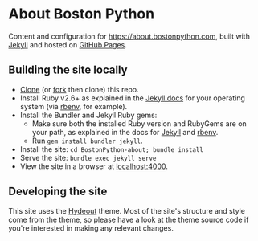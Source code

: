 # About Boston Python

Content and configuration for <https://about.bostonpython.com>, built with [Jekyll](https://jekyllrb.com/) and hosted on [GitHub Pages](https://pages.github.com/).

## Building the site locally

-   [Clone](https://help.github.com/en/articles/cloning-a-repository) (or [fork](https://help.github.com/en/articles/about-forks) then clone) this repo.
-   Install Ruby v2.6+ as explained in the [Jekyll docs](https://jekyllrb.com/docs/installation/) for your operating system (via [rbenv](https://github.com/rbenv/rbenv), for example).
-   Install the Bundler and Jekyll Ruby gems:
    -   Make sure both the installed Ruby version and RubyGems are on your path, as explained in the docs for [Jekyll](https://jekyllrb.com/docs/installation/) and [rbenv](https://github.com/rbenv/rbenv).
    -   Run `gem install bundler jekyll`.
-   Install the site: `cd BostonPython-about; bundle install`
-   Serve the site: `bundle exec jekyll serve`
-   View the site in a browser at [localhost:4000](http://localhost:4000).

## Developing the site

This site uses the [Hydeout](https://fongandrew.github.io/hydeout/) theme. Most of the site's structure and style come from the theme, so please have a look at the theme source code if you're interested in making any relevant changes.